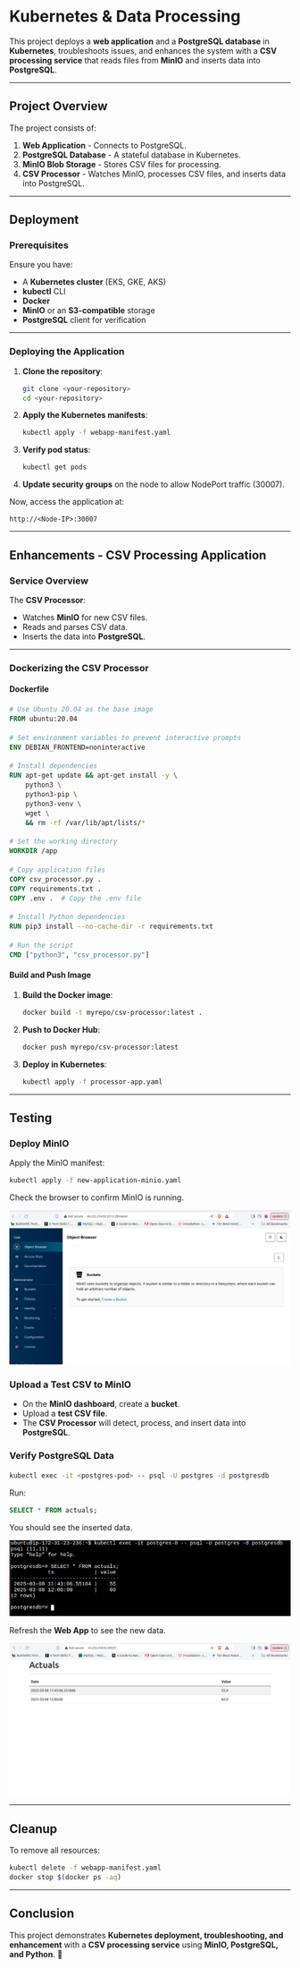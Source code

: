 # **Kubernetes & Data Processing**

This project deploys a **web application** and a **PostgreSQL database** in **Kubernetes**, troubleshoots issues, and enhances the system with a **CSV processing service** that reads files from **MinIO** and inserts data into **PostgreSQL**.

---

## **Project Overview**
The project consists of:
1. **Web Application** - Connects to PostgreSQL.
2. **PostgreSQL Database** - A stateful database in Kubernetes.
3. **MinIO Blob Storage** - Stores CSV files for processing.
4. **CSV Processor** - Watches MinIO, processes CSV files, and inserts data into PostgreSQL.

---

## **Deployment**
### **Prerequisites**
Ensure you have:
- A **Kubernetes cluster** (EKS, GKE, AKS)
- **kubectl** CLI
- **Docker**
- **MinIO** or an **S3-compatible** storage
- **PostgreSQL** client for verification

---

### **Deploying the Application**
1. **Clone the repository**:
   ```sh
   git clone <your-repository>
   cd <your-repository>
   ```

2. **Apply the Kubernetes manifests**:
   ```sh
   kubectl apply -f webapp-manifest.yaml
   ```

3. **Verify pod status**:
   ```sh
   kubectl get pods
   ```

4. **Update security groups** on the node to allow NodePort traffic (30007).

Now, access the application at:
```
http://<Node-IP>:30007
```

---

## **Enhancements - CSV Processing Application**
### **Service Overview**
The **CSV Processor**:
- Watches **MinIO** for new CSV files.
- Reads and parses CSV data.
- Inserts the data into **PostgreSQL**.

---

### **Dockerizing the CSV Processor**
#### **Dockerfile**
```dockerfile
# Use Ubuntu 20.04 as the base image
FROM ubuntu:20.04

# Set environment variables to prevent interactive prompts
ENV DEBIAN_FRONTEND=noninteractive

# Install dependencies
RUN apt-get update && apt-get install -y \
    python3 \
    python3-pip \
    python3-venv \
    wget \
    && rm -rf /var/lib/apt/lists/*

# Set the working directory
WORKDIR /app

# Copy application files
COPY csv_processor.py .
COPY requirements.txt .
COPY .env .  # Copy the .env file

# Install Python dependencies
RUN pip3 install --no-cache-dir -r requirements.txt

# Run the script
CMD ["python3", "csv_processor.py"]
```

#### **Build and Push Image**
1. **Build the Docker image**:
   ```sh
   docker build -t myrepo/csv-processor:latest .
   ```

2. **Push to Docker Hub**:
   ```sh
   docker push myrepo/csv-processor:latest
   ```

3. **Deploy in Kubernetes**:
   ```sh
   kubectl apply -f processor-app.yaml
   ```

---

## **Testing**
### **Deploy MinIO**
Apply the MinIO manifest:
```sh
kubectl apply -f new-application-minio.yaml
```
Check the browser to confirm MinIO is running.

![Minio](png/annotely_image%20(5).png)

### **Upload a Test CSV to MinIO**
- On the **MinIO dashboard**, create a **bucket**.
- Upload a **test CSV file**.
- The **CSV Processor** will detect, process, and insert data into **PostgreSQL**.

### **Verify PostgreSQL Data**
```sh
kubectl exec -it <postgres-pod> -- psql -U postgres -d postgresdb
```
Run:
```sql
SELECT * FROM actuals;
```
You should see the inserted data.

![Database](png/annotely_image%20(6).png)

Refresh the **Web App** to see the new data.

![Final Output](png/annotely_image%20(4).png)

---

## **Cleanup**
To remove all resources:
```sh
kubectl delete -f webapp-manifest.yaml
docker stop $(docker ps -aq)
```

---

## **Conclusion**
This project demonstrates **Kubernetes deployment, troubleshooting, and enhancement** with a **CSV processing service** using **MinIO, PostgreSQL, and Python**. 🚀